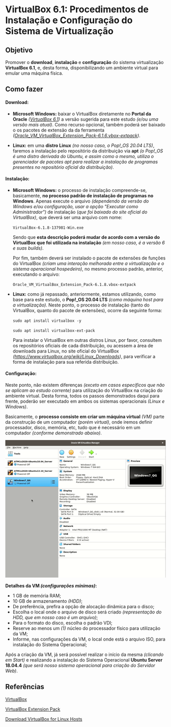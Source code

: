 # VirtualBox 6.1: Procedimentos de Instalação e Configuração do Sistema de Virtualização



## Objetivo

Promover o **download**, **instalação** e **configuração** do sistema virtualização **VirtualBox 6.1**, e, desta forma, disponibilizando um ambiente virtual para emular uma máquina física.

## Como fazer

#### **Download**: 

- **Microsoft Windows:**  baixar o VirtualBox diretamente no **Portal da Oracle** *([VirtualBox 6.1](https://www.virtualbox.org/))* a versão sugerida para  este estudo *(e/ou uma versão mais atual)*.  Como recurso opcional, também poderá ser baixado o os pacotes de extensão da da ferramenta *([Oracle_VM_VirtualBox_Extension_Pack-6.1.6.vbox-extpack](https://download.virtualbox.org/virtualbox/6.1.6/Oracle_VM_VirtualBox_Extension_Pack-6.1.6.vbox-extpack))*.

- **Linux:** em  uma **distro Linux** *(no nosso caso, o Pop!_OS 20.04 LTS)*, faremos a instalação pelo repositório da distribuição via **apt** *(o Pop!_OS é uma distro derivada do Ubuntu, e assim como o mesmo, utiliza o gerenciador de pacotes apt para realizar a instalação de programas presentes no repositório oficial da distribuição)*.

#### Instalação: 

- **Microsoft Windows:**  o processo de instalação compreende-se, basicamente, **no processo padrão de instalação de programas no Windows**. Apenas execute o arquivo *(dependendo da versão do Windows e/ou configuração, usar a opção "Executar como Administrador")* de instalação (*que foi baixado do site oficial do VirtualBox)*, que deverá ser uma arquivo com nome:

   `VirtualBox-6.1.8-137981-Win.exe`

  Sendo que **esta descrição poderá mudar de acordo com a versão do VirtualBox que foi utilizada na instalação** *(em nosso caso, é a versão 6 e suas builds)*.

  Por fim, também deverá ser instalado o pacote de extensões de funções do VirtualBox *(criam uma interação melhorada entre a virtualização e o sistema operacional hospedeiro)*, no mesmo processo padrão, anterior, executando o arquivo:

  `Oracle_VM_VirtualBox_Extension_Pack-6.1.8.vbox-extpack`

- **Linux:** como já repassado, anteriormente, estamos utilizando, como base para este estudo, o **Pop!_OS 20.04 LTS** *(como máquina host para a virtualização)*. Neste ponto,  o processo de instalação (tanto do VirtualBox, quanto do pacote de extensões), ocorre da seguinte forma: 

  `sudo apt install virtualbox -y`

  `sudo apt install virtualbox-ext-pack`
  
  Para instalar o VirtualBox em outras distros Linux, por favor, consultem os repositórios oficiais de cada distribuição, ou acessem a área de downloads para Linux, no site oficial do VirtualBox *(https://www.virtualbox.org/wiki/Linux_Downloads)*, para verificar a forma de instalação para sua referida distribuição.

#### Configuração:

Neste ponto, não existem diferenças *(exceto em casos específicos que não se aplicam ao estudo corrente)* para utilização do VirtualBox na criação do ambiente virtual. Desta forma, todos os passos demonstrados daqui para frente, poderão ser executado em ambos os sistemas operacionais *(Linux e Windows)*.

Basicamente, o **processo consiste em criar um máquina virtual** *(VM)* parte da construção de um computador *(porém virtual)*, onde iremos definir processador, disco, memória, etc, tudo que é necessário em um computador *(conforme demonstrado abaixo)*. 

![1](../../../images/1_criando_vm.gif)



**Detalhes da VM *(configurações mínimas)*:**

- 1 GB de memória RAM;
- 10 GB de armazenamento *(HDD)*;
- De preferência, prefira a opção de alocação dinâmica para o disco;
- Escolha o local onde o arquivo de disco será criado *(representação do HDD, que em nosso caso é um arquivo)*;
- Para o formato do disco, escolha o padrão VDI;
- Reserve ao menos um *(1)* núcleo do processador físico para utilização da VM;
- Informe, nas configurações da VM, o local onde está o arquivo ISO, para instalação do Sistema Operacional;

Após a criação da VM, já será possível realizar o início da mesma *(clicando em Start)* e realizando a instalação do Sistema Operacional **Ubuntu Server 18.04.4** *(que será nosso sistema operacional para criação do Servidor Web)*.

## Referências

[VirtualBox](https://www.virtualbox.org/)

[VirtualBox Extension Pack](https://download.virtualbox.org/virtualbox/6.1.10/VirtualBoxSDK-6.1.10-138449.zip)

[Download VirtualBox for Linux Hosts](https://www.virtualbox.org/wiki/Linux_Downloads)

